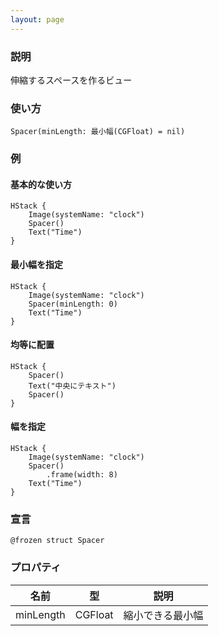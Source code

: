 ```yaml
---
layout: page
---
```


### 説明

伸縮するスペースを作るビュー

### 使い方

    Spacer(minLength: 最小幅(CGFloat) = nil)

### 例

#### 基本的な使い方

    HStack {
        Image(systemName: "clock")
        Spacer()
        Text("Time")
    }

#### 最小幅を指定

    HStack {
        Image(systemName: "clock")
        Spacer(minLength: 0)
        Text("Time")
    }

#### 均等に配置

    HStack {
        Spacer()
        Text("中央にテキスト")
        Spacer()
    }

#### 幅を指定

    HStack {
        Image(systemName: "clock")
        Spacer()
            .frame(width: 8)
        Text("Time")
    }

### 宣言

    @frozen struct Spacer

### プロパティ

| 名前        | 型       | 説明       |
| --------- | ------- | -------- |
| minLength | CGFloat | 縮小できる最小幅 |

